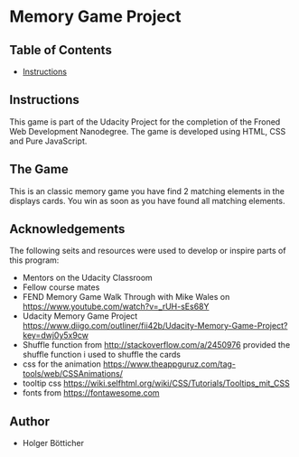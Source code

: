 # Memory Game Project

## Table of Contents

* [Instructions](#instructions)


## Instructions

This game is part of the Udacity Project for the completion of the Froned Web Development Nanodegree. The game is developed using HTML, CSS and Pure JavaScript.

## The Game
This is an classic memory game you have find 2 matching elements in the displays cards. You win as soon as you have found all matching elements.


## Acknowledgements
The following seits and resources were used to develop or inspire parts of this program:

- Mentors on the Udacity Classroom
- Fellow course mates
- FEND Memory Game Walk Through with Mike Wales on https://www.youtube.com/watch?v=_rUH-sEs68Y
- Udacity Memory Game Project https://www.diigo.com/outliner/fii42b/Udacity-Memory-Game-Project?key=dwj0y5x9cw
- Shuffle function from http://stackoverflow.com/a/2450976 provided the shuffle function i used to shuffle the cards
- css for the animation https://www.theappguruz.com/tag-tools/web/CSSAnimations/
- tooltip css https://wiki.selfhtml.org/wiki/CSS/Tutorials/Tooltips_mit_CSS
- fonts from https://fontawesome.com

## Author
- Holger Bötticher

